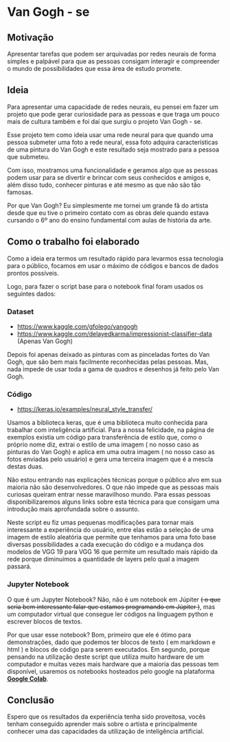 # **Van Gogh - se**
 
## **Motivação**

Apresentar tarefas que podem ser arquivadas por redes neurais de forma simples e palpável para que as pessoas consigam interagir e compreender o mundo de possibilidades que essa área de estudo promete.

## **Ideia**

Para apresentar uma capacidade de redes neurais, eu pensei em fazer um projeto que pode gerar curiosidade para as pessoas e que traga um pouco mais de cultura também e foi daí que surgiu o projeto Van Gogh - se.

Esse projeto tem como ideia usar uma rede neural para que quando uma pessoa submeter uma foto a rede neural, essa foto adquira características de uma pintura do Van Gogh e este resultado seja mostrado para a pessoa que submeteu.

Com isso, mostramos uma funcionalidade e geramos algo que as pessoas podem usar para se divertir e brincar com seus conhecidos e amigos e, além disso tudo, conhecer pinturas e até mesmo as que não são tão famosas.

Por que Van Gogh? Eu simplesmente me tornei um grande fã do artista desde que eu tive o primeiro contato com as obras dele quando estava cursando o 6º ano do ensino fundamental com aulas de história da arte.

## **Como o trabalho foi elaborado**

Como a ideia era termos um resultado rápido para levarmos essa tecnologia para o público, focamos em usar o máximo de códigos e bancos de dados prontos possíveis.

Logo, para fazer o script base para o notebook final foram usados os seguintes dados:

### **Dataset**
- https://www.kaggle.com/gfolego/vangogh
- https://www.kaggle.com/delayedkarma/impressionist-classifier-data (Apenas Van Gogh)

Depois foi apenas deixado as pinturas com as pinceladas fortes do Van Gogh, que são bem mais facilmente reconhecidas pelas pessoas. Mas, nada impede de usar toda a gama de quadros e desenhos já feito pelo Van Gogh.

### **Código**
- https://keras.io/examples/neural_style_transfer/

Usamos a biblioteca keras, que é uma biblioteca muito conhecida para trabalhar com inteligência artificial. Para a nossa felicidade, na página de exemplos existia um código para transferência de estilo que, como o próprio nome diz, extrai o estilo de uma imagem ( no nosso caso as pinturas do Van Gogh) e aplica em uma outra imagem ( no nosso caso as fotos enviadas pelo usuário) e gera uma terceira imagem que é a mescla destas duas.

Não estou entrando nas explicações técnicas porque o público alvo em sua maioria não são desenvolvedores. O que não impede que as pessoas mais curiosas queiram entrar nesse maravilhoso mundo. Para essas pessoas disponibilizaremos alguns links sobre esta técnica para que consigam uma introdução mais aprofundada sobre o assunto.


Neste script eu fiz umas pequenas modificações para tornar mais interessante a experiência do usuário, entre elas estão a seleção de uma imagem de estilo aleatória que permite que tenhamos para uma foto base diversas possibilidades a cada execução do código e a mudança dos modelos de VGG 19 para VGG 16 que permite um resultado mais rápido da rede porque diminuímos a quantidade de layers pelo qual a imagem passará.

### **Jupyter Notebook**

O que é um Jupyter Notebook? Não, não é um notebook em Júpiter ~~( o que seria bem interessante falar que estamos programando em Júpiter  )~~, mas um computador virtual que consegue ler códigos na linguagem python e escrever blocos de textos.

Por que usar esse notebook? Bom, primeiro que ele é ótimo para demonstrações, dado que podemos ter blocos de texto ( em markdown e html ) e blocos de código para serem executados. Em segundo, porque pensando na utilização deste script que utiliza muito hardware de um computador e muitas vezes mais hardware que a maioria das pessoas tem disponível, usaremos os notebooks hosteados pelo google na plataforma [**Google Colab**](https://colab.research.google.com/).

## **Conclusão**

Espero que os resultados da experiência tenha sido proveitosa, vocês tenham conseguido aprender mais sobre o artista e principalmente conhecer uma das capacidades da utilização de inteligência artificial.
